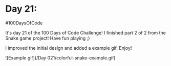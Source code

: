 # Day 21:
#100DaysOfCode

It's day 21 of the 100 Days of Code Challenge! I finished part 2 of 2 from the Snake game project! Have fun playing ;)

I improved the initial design and added a example gif. Enjoy!

![Example gif](/Day 021/colorful-snake-example.gif)
